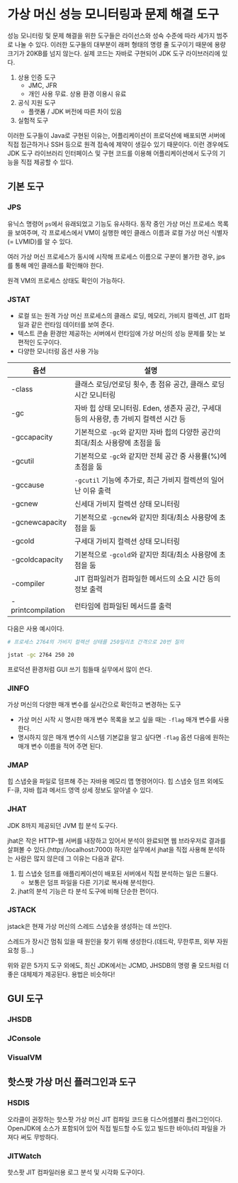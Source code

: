 # 가상 머신 성능 모니터링과 문제 해결 도구

성능 모니터링 및 문제 해결을 위한 도구들은 라이선스와 성숙 수준에 따라 세가지 범주로 나눌 수 있다.
이러한 도구들의 대부분이 래퍼 형태의 명령 줄 도구이기 때문에 용량 크기가 20KB를 넘지 않는다.
실제 코드는 자바로 구현되어 JDK 도구 라이브러리에 있다.

1. 상용 인증 도구
    - JMC, JFR
    - 개인 사용 무료. 상용 환경 이용시 유료
2. 공식 지원 도구
    - 플랫폼 / JDK 버전에 따른 차이 있음
3. 실험적 도구

이러한 도구들이 Java로 구현된 이유는, 어플리케이션이 프로덕션에 배포되면 서버에 직접 접근하거나 SSH 등으로 원격 접속에 제약이 생길수 있기 때문이다.
이런 경우에도 JDK 도구 라이브러리 인터페이스 및 구현 코드를 이용해 어플리케이션에서 도구의 기능을 직접 제공할 수 있다.

## 기본 도구

### JPS

유닉스 명령어 `ps`에서 유래되었고 기능도 유사하다.
동작 중인 가상 머신 프로세스 목록을 보여주며, 각 프로세스에서 VM이 실행한 메인 클래스 이름과 로컬 가상 머신 식별자(= LVMID)를 알 수 있다.

여러 가상 머신 프로세스가 동시에 시작해 프로세스 이름으로 구분이 불가한 경우, jps를 통해 메인 클래스를 확인해야 한다.

원격 VM의 프로세스 상태도 확인이 가능하다.

### JSTAT

- 로컬 또는 원격 가상 머신 프로세스의 클래스 로딩, 메모리, 가비지 컬렉션, JIT 컴파일과 같은 런타임 데이터를 보여 준다.
- 텍스트 콘솔 환경만 제공하는 서버에서 런타임에 가상 머신의 성능 문제를 찾는 보편적인 도구이다.
- 다양한 모니터링 옵션 사용 가능

| 옵션                | 설명                                                                 |
|---------------------|----------------------------------------------------------------------|
| -class             | 클래스 로딩/언로딩 횟수, 총 점유 공간, 클래스 로딩 시간 모니터링          |
| -gc                | 자바 힙 상태 모니터링. Eden, 생존자 공간, 구세대 등의 사용량, 총 가비지 컬렉션 시간 등 |
| -gccapacity        | 기본적으로 `-gc`와 같지만 자바 힙의 다양한 공간의 최대/최소 사용량에 초점을 둠 |
| -gcutil            | 기본적으로 `-gc`와 같지만 전체 공간 중 사용률(%)에 초점을 둠               |
| -gccause           | `-gcutil` 기능에 추가로, 최근 가비지 컬렉션의 일어난 이유 출력             |
| -gcnew             | 신세대 가비지 컬렉션 상태 모니터링                                       |
| -gcnewcapacity     | 기본적으로 `-gcnew`와 같지만 최대/최소 사용량에 초점을 둠                |
| -gcold             | 구세대 가비지 컬렉션 상태 모니터링                                      |
| -gcoldcapacity     | 기본적으로 `-gcold`와 같지만 최대/최소 사용량에 초점을 둠                |
| -compiler          | JIT 컴파일러가 컴파일한 메서드의 소요 시간 등의 정보 출력                  |
| -printcompilation  | 런타임에 컴파일된 메서드를 출력                                          |

다음은 사용 예시이다.

```bash
# 프로세스 2764의 가비지 컬렉션 상태를 250밀리초 간격으로 20번 질의

jstat -gc 2764 250 20
```

프로덕션 환경처럼 GUI 쓰기 힘들때 실무에서 많이 쓴다.

### JINFO

가상 머신의 다양한 매개 변수를 실시간으로 확인하고 변경하는 도구

- 가상 머신 시작 시 명시한 매개 변수 목록을 보고 싶을 때는 `-flag` 매개 변수를 사용한다.
- 명시하지 않은 매개 변수의 시스템 기본값을 알고 싶다면 `-flag` 옵션 다음에 원하는 매개 변수 이름을 적어 주면 된다.

### JMAP

힙 스냅숏을 파일로 덤프해 주는 자바용 메모리 맵 명령어이다.
힙 스냅숏 덤프 외에도 F-큐, 자바 힙과 메서드 영역 상세 정보도 알아낼 수 있다.

### JHAT

JDK 8까지 제공되던 JVM 힙 분석 도구다.

jhat은 작은 HTTP-웹 서버를 내장하고 있어서 분석이 완료되면 웹 브라우저로 결과를 살펴볼 수 있다.(http://localhost:7000) 하지만 실무에서 jhat을 직접 사용해 분석하는 사람은 많지 않은데 그 이유는 다음과 같다.

1. 힙 스냅숏 덤프를 애플리케이션이 배포된 서버에서 직접 분석하는 일은 드물다.
    - 보통은 덤프 파일을 다른 기기로 복사해 분석한다.
2. jhat의 분석 기능은 타 분석 도구에 비해 단순한 편이다.

### JSTACK

jstack은 현재 가상 머신의 스레드 스냅숏을 생성하는 데 쓰인다.

스레드가 장시간 멈춰 있을 때 원인을 찾기 위해 생성한다.(데드락, 무한루프, 외부 자원 요청 등...)

위와 같은 5가지 도구 외에도, 최신 JDK에서는 JCMD, JHSDB의 명령 줄 모드처럼 더 좋은 대체제가 제공된다. 용법은 비슷하다!

## GUI 도구

### JHSDB

### JConsole

### VisualVM

## 핫스팟 가상 머신 플러그인과 도구

### HSDIS

오라클이 권장하는 핫스팟 가상 머신 JIT 컴파일 코드용 디스어셈블리 플러그인이다.
OpenJDK에 소스가 포함되어 있어 직접 빌드할 수도 있고 빌드한 바이너리 파일을 가져다 써도 무방하다.

### JITWatch

핫스팟 JIT 컴파일러용 로그 분석 및 시각화 도구이다.
